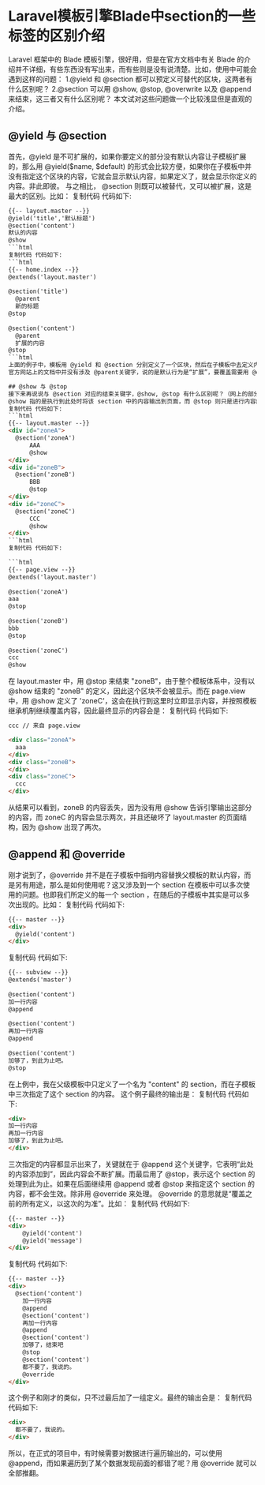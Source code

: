 # Laravel模板引擎Blade中section的一些标签的区别介绍

Laravel 框架中的 Blade 模板引擎，很好用，但是在官方文档中有关 Blade 的介绍并不详细，有些东西没有写出来，而有些则是没有说清楚。比如，使用中可能会遇到这样的问题：
1.@yield 和 @section 都可以预定义可替代的区块，这两者有什么区别呢？
2.@section 可以用 @show, @stop, @overwrite 以及 @append 来结束，这三者又有什么区别呢？
本文试对这些问题做一个比较浅显但是直观的介绍。

## @yield 与 @section
首先，@yield 是不可扩展的，如果你要定义的部分没有默认内容让子模板扩展的，那么用 @yield($name, $default) 的形式会比较方便，如果你在子模板中并没有指定这个区块的内容，它就会显示默认内容，如果定义了，就会显示你定义的内容。非此即彼。
与之相比， @section 则既可以被替代，又可以被扩展，这是最大的区别。比如：
复制代码 代码如下:
```html
{{-- layout.master --}}
@yield('title','默认标题') 
@section('content')
默认的内容
@show
```html
复制代码 代码如下:
```html
{{-- home.index --}}
@extends('layout.master')
 
@section('title')
  @parent
  新的标题
@stop
 
@section('content')
  @parent
  扩展的内容
@stop
```html
上面的例子中，模板用 @yield 和 @section 分别定义了一个区块，然后在子模板中去定义内容，由于 @yield 不能被扩展，所以即使加上了 @parent 也不起作用，输出的内容只有“新的标题”，替换了“默认的标题”。因此最终生成的页面只能是“默认的标题”或者“新的标题”，不能并存。而 @section 定义的部分，由于使用了 @parent 关键字，父模板中的内容会被保留，然后再扩展后添加的内容进去，输出的内容会是 “默认的内容 扩展的内容”。
官方网站上的文档中并没有涉及 @parent关键字，说的是默认行为是“扩展”，要覆盖需要用 @override 来结束，这是错的，[github 上的最新文档][docs] 已经做了修正。@section 加上 @stop，默认是替换（注入），必须用 @parent 关键字才能扩展。而@override 关键字实际上有另外的应用场景。

## @show 与 @stop
接下来再说说与 @section 对应的结束关键字，@show, @stop 有什么区别呢？（网上的部分文章，以及一些编辑器插件还会提示 @endsection, 这个在 4.0 版本中已经被移除，虽然向下兼容，但是不建议使用）。
@show 指的是执行到此处时将该 section 中的内容输出到页面，而 @stop 则只是进行内容解析，并且不再处理当前模板中后续对该section的处理，除非用 @override覆盖（详见下一部分）。通常来说，在首次定义某个 section 的时候，应该用 @show，而在替换它或者扩展它的时候，不应该用 @show，应该用 @stop。下面用例子说明：
复制代码 代码如下:
```html
{{-- layout.master --}}
<div id="zoneA">
  @section('zoneA')
      AAA
      @show
</div>
<div id="zoneB">
  @section('zoneB')
      BBB
      @stop 
</div>
<div id="zoneC">
  @section('zoneC')
      CCC
      @show 
</div>
```html
复制代码 代码如下:

```html
{{-- page.view --}}
@extends('layout.master')
 
@section('zoneA')
aaa
@stop
 
@section('zoneB')
bbb
@stop
 
@section('zoneC')
ccc
@show
```
在 layout.master 中，用 @stop 来结束 "zoneB"，由于整个模板体系中，没有以 @show 结束的 "zoneB" 的定义，因此这个区块不会被显示。而在 page.view 中，用 @show 定义了 'zoneC'，这会在执行到这里时立即显示内容，并按照模板继承机制继续覆盖内容，因此最终显示的内容会是：
复制代码 代码如下:
```html
ccc // 来自 page.view

<div class="zoneA">
  aaa   
</div>
<div class="zoneB">   
</div>
<div class="zoneC">
  ccc  
</div>
```
从结果可以看到，zoneB 的内容丢失，因为没有用 @show 告诉引擎输出这部分的内容，而 zoneC 的内容会显示两次，并且还破坏了 layout.master 的页面结构，因为 @show 出现了两次。

## @append 和 @override
刚才说到了，@override 并不是在子模板中指明内容替换父模板的默认内容，而是另有用途，那么是如何使用呢？这又涉及到一个 section 在模板中可以多次使用的问题。也即我们所定义的每一个 section ，在随后的子模板中其实是可以多次出现的。比如：
复制代码 代码如下:
```html
{{-- master --}}
<div>
  @yield('content')  
</div>
```
复制代码 代码如下:
```html
{{-- subview --}}
@extends('master')
 
@section('content')
加一行内容
@append
 
@section('content')
再加一行内容
@append
 
@section('content')
加够了，到此为止吧。
@stop
```
在上例中，我在父级模板中只定义了一个名为 "content" 的 section，而在子模板中三次指定了这个 section 的内容。 这个例子最终的输出是：
复制代码 代码如下:
```html
<div>
加一行内容
再加一行内容
加够了，到此为止吧。
</div>
```
三次指定的内容都显示出来了，关键就在于 @append 这个关键字，它表明“此处的内容添加到”，因此内容会不断扩展。而最后用了 @stop，表示这个 section 的处理到此为止。如果在后面继续用 @append 或者 @stop 来指定这个 section 的内容，都不会生效。除非用 @override 来处理。 @override 的意思就是“覆盖之前的所有定义，以这次的为准”。比如：
复制代码 代码如下:
```html
{{-- master --}}
<div>
    @yield('content')
    @yield('message')  
</div>
```
复制代码 代码如下:
```html
{{-- master --}}
<div>
  @section('content')
    加一行内容
    @append
    @section('content')
    再加一行内容
    @append
    @section('content')
    加够了，结束吧
    @stop
    @section('content')
    都不要了，我说的。
    @override
</div>
```
这个例子和刚才的类似，只不过最后加了一组定义。最终的输出会是：
复制代码 代码如下:
```html
<div>
  都不要了，我说的。
</div>
```
所以，在正式的项目中，有时候需要对数据进行遍历输出的，可以使用 @append，而如果遍历到了某个数据发现前面的都错了呢？用 @override 就可以全部推翻。